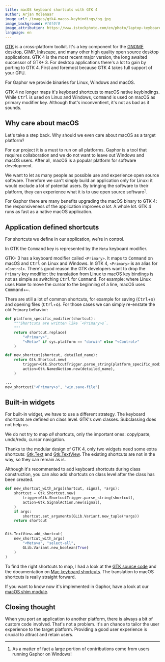 ```yaml
---
title: macOS keyboard shortcuts with GTK 4
author: Arjan Molenaar
image_url: /images/gtk4-macos-keybindings/bg.jpg
image_background: #f0f0f0
image_attribution: https://www.istockphoto.com/en/photo/laptop-keyboard-gm491528360-75794947
language: en
---
```


[GTK](https://gtk.org) is a cross-platform toolkit. It's a key component for the [GNOME desktop](https://gnome.org),
[GIMP](https://gimp.org), [Inkscape](https://inkscape.org), and many other high quality open source desktop
applications. GTK 4 is the most
recent major version, the long awaited successor of GTK+ 3. For desktop applications there's a lot
to gain by porting to GTK 4. First and foremost because GTK 4 takes full support of your GPU. 

For Gaphor we provide binaries for Linux, Windows and macOS. 

GTK 4 no longer maps it's keyboard shortcuts to macOS native keybindings. While <kbd>Ctrl</kbd> is used
on Linux and Windows, <kbd>Command</kbd> is used on macOS as primary modifier key.
Although that's inconventient, it's not as bad as it sounds.

<!--break-->

## Why care about macOS

Let's take a step back. Why should we even care about macOS as a target platform?

For our project it is a must to run on all platforms. Gaphor is a tool that requires
collaboration and we do not want to leave out Windows and
macOS users. After all, macOS is a popular platform for software development.

We want to let as many people as possible use and experience open source software. Therefore we can't simply build an application only for Linux: it would exclude a lot of potential users. By bringing the software to their platform, they can experience what it is to use open source software<sup>[1](#footnotes)</sup>.

For Gaphor there are many benefits upgrading the macOS binary to GTK 4: the responsiveness of the application improves _a lot_. A whole lot. GTK 4 runs as fast as a native macOS application.

## Application defined shortcuts

For shortcuts we define in our application, we're in control.

In GTK the <kbd>Command</kbd> key is represented by the `Meta` keyboard modifier.

GTK+ 3 has a keyboard modifier called `<Primary>`. It maps to <kbd>Command</kbd> on macOS and <kbd>Ctrl</kbd> on Linux and Windows.
In GTK 4, `<Primary>` is an alias for `<Control>`.
There's good reason the GTK developers want to drop the `Primary` key modifier: the translation from Linux to macOS key bindings is not as simple as switching <kbd>Ctrl</kbd> for <kbd>Command</kbd>. For example: where Linux uses <kbd>Home</kbd> to move the cursor to the beginning of a line, macOS uses <kbd>Command</kbd>+<kbd>←</kbd>.

There are still a lot of common shortcuts, for example for saving (<kbd>Ctrl</kbd>+<kbd>s</kbd>) and opening files (<kbd>Ctrl</kbd>+<kbd>o</kbd>). For those cases we can simply re-enstate the old `Primary` behavior:

```python
def platform_specific_modifier(shortcut):
    """Shortcuts are written like `<Primary>s`.
    """
    return shortcut.replace(
        "<Primary>",
        "<Meta>" if sys.platform == "darwin" else "<Control>"
    )

def new_shortcut(shortcut, detailed_name):
    return Gtk.Shortcut.new(
        trigger=Gtk.ShortcutTrigger.parse_string(platform_specific_modifier(shortcut)),
        action=Gtk.NamedAction.new(detailed_name),
    )

...
new_shortcut("<Primary>s", "win.save-file")
```

## Built-in widgets

For built-in widget, we have to use a different strategy. The keyboard shortcuts are defined on class level. GTK's own classes.
Subclassing does not help us.

We do not try to map _all_ shortcuts, only the important ones: copy/paste, undo/redo, cursor navigation.

Thanks to the modular design of GTK 4, only two widgets need some extra shortcuts: [Gtk.Text](https://docs.gtk.org/gtk4/class.Text.html) and [Gtk.TextView](https://docs.gtk.org/gtk4/class.TextView.html). The existing shortcuts are not in the way, so they can remain as is.

Although it's recommented to add keyboard shortcuts during class construction, you can also add shortcuts on class level
after the class has been created.

```python
def new_shortcut_with_args(shortcut, signal, *args):
    shortcut = Gtk.Shortcut.new(
        trigger=Gtk.ShortcutTrigger.parse_string(shortcut),
        action=Gtk.SignalAction.new(signal),
    )
    if args:
        shortcut.set_arguments(GLib.Variant.new_tuple(*args))
    return shortcut


Gtk.TextView.add_shortcut(
    new_shortcut_with_args(
        "<Meta>a", "select-all",
        GLib.Variant.new_boolean(True)
    )
)
```

To find the right shortcuts to map, I had a look at the [GTK source code](https://gitlab.gnome.org/GNOME/gtk/) and the documentation on [Mac keyboard shortcuts](https://support.apple.com/en-us/HT201236). The translation to macOS shortcuts is really straight forward.

If you want to know now it's implemented in Gaphor, have a look at our [macOS shim module](https://github.com/gaphor/gaphor/blob/main/gaphor/ui/macosshim.py).

## Closing thought

When you port an application to another platform, there is always a bit of custom code involved. That's not a problem. It's an chance to tailor the user experience to the target platform. Providing a good user experience is crucial to attract and retain users.

---
<div id="footnotes"></div>

1. As a matter of fact a large portion of contributions come from users running Gaphor on Windows!
